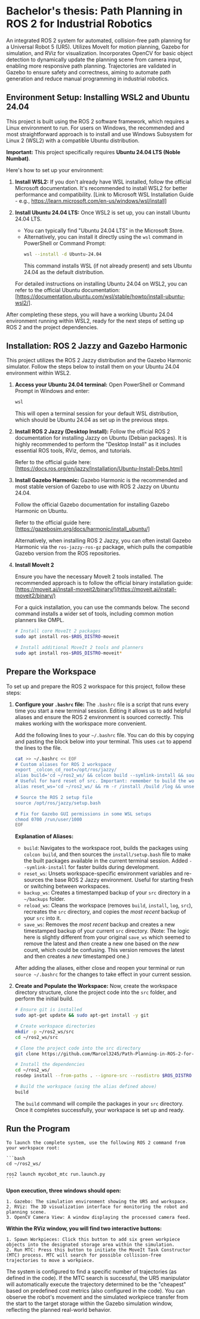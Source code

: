
# Bachelor's thesis: Path Planning in ROS 2 for Industrial Robotics

An integrated ROS 2 system for automated, collision-free path planning for a Universal Robot 5 (UR5). Utilizes MoveIt for motion planning, Gazebo for simulation, and RViz for visualization. Incorporates OpenCV for basic object detection to dynamically update the planning scene from camera input, enabling more responsive path planning. Trajectories are validated in Gazebo to ensure safety and correctness, aiming to automate path generation and reduce manual programming in industrial robotics.
## Environment Setup: Installing WSL2 and Ubuntu 24.04

This project is built using the ROS 2 software framework, which requires a Linux environment to run. For users on Windows, the recommended and most straightforward approach is to install and use Windows Subsystem for Linux 2 (WSL2) with a compatible Ubuntu distribution. 

**Important:** This project specifically requires **Ubuntu 24.04 LTS (Noble Numbat)**.

Here's how to set up your environment:

1.  **Install WSL2:** If you don't already have WSL installed, follow the official Microsoft documentation. It's recommended to install WSL2 for better performance and compatibility.
    [Link to Microsoft WSL Installation Guide - e.g., https://learn.microsoft.com/en-us/windows/wsl/install]

2.  **Install Ubuntu 24.04 LTS:** Once WSL2 is set up, you can install Ubuntu 24.04 LTS.
    *   You can typically find "Ubuntu 24.04 LTS" in the Microsoft Store. 
    *   Alternatively, you can install it directly using the `wsl` command in PowerShell or Command Prompt:
        ```bash
        wsl --install -d Ubuntu-24.04
        ```
        This command installs WSL (if not already present) and sets Ubuntu 24.04 as the default distribution.

    For detailed instructions on installing Ubuntu 24.04 on WSL2, you can refer to the official Ubuntu documentation:
    [https://documentation.ubuntu.com/wsl/stable/howto/install-ubuntu-wsl2/]. 

After completing these steps, you will have a working Ubuntu 24.04 environment running within WSL2, ready for the next steps of setting up ROS 2 and the project dependencies.
## Installation: ROS 2 Jazzy and Gazebo Harmonic

This project utilizes the ROS 2 Jazzy distribution and the Gazebo Harmonic simulator. Follow the steps below to install them on your Ubuntu 24.04 environment within WSL2.

1.  **Access your Ubuntu 24.04 terminal:**
    Open PowerShell or Command Prompt in Windows and enter:
    ```bash
    wsl
    ```
    This will open a terminal session for your default WSL distribution, which should be Ubuntu 24.04 as set up in the previous steps.

2.  **Install ROS 2 Jazzy (Desktop Install):**
    Follow the official ROS 2 documentation for installing Jazzy on Ubuntu (Debian packages). It is highly recommended to perform the "Desktop Install" as it includes essential ROS tools, RViz, demos, and tutorials.

    Refer to the official guide here:
    [https://docs.ros.org/en/jazzy/Installation/Ubuntu-Install-Debs.html]

3.  **Install Gazebo Harmonic:**
    Gazebo Harmonic is the recommended and most stable version of Gazebo to use with ROS 2 Jazzy on Ubuntu 24.04.

    Follow the official Gazebo documentation for installing Gazebo Harmonic on Ubuntu.

    Refer to the official guide here:
    [https://gazebosim.org/docs/harmonic/install_ubuntu/]

    Alternatively, when installing ROS 2 Jazzy, you can often install Gazebo Harmonic via the `ros-jazzy-ros-gz` package, which pulls the compatible Gazebo version from the ROS repositories.


4. **Install MoveIt 2**

    Ensure you have the necessary MoveIt 2 tools installed. The recommended approach is to follow the official binary installation guide: [https://moveit.ai/install-moveit2/binary/](https://moveit.ai/install-moveit2/binary/)

    For a quick installation, you can use the commands below. The second command installs a wider set of tools, including common motion planners like OMPL.

    ```bash
    # Install core MoveIt 2 packages
    sudo apt install ros-$ROS_DISTRO-moveit

    # Install additional MoveIt 2 tools and planners
    sudo apt install ros-$ROS_DISTRO-moveit*
    ```
## Prepare the Workspace

To set up and prepare the ROS 2 workspace for this project, follow these steps:

1.  **Configure your `.bashrc` file:**
    The `.bashrc` file is a script that runs every time you start a new terminal session. Editing it allows us to add helpful aliases and ensure the ROS 2 environment is sourced correctly. This makes working with the workspace more convenient.

    Add the following lines to your `~/.bashrc` file. You can do this by copying and pasting the block below into your terminal. This uses `cat` to append the lines to the file.

    ```bash
    cat >> ~/.bashrc << EOF
    # Custom aliases for ROS 2 workspace
    export _colcon_cd_root=/opt/ros/jazzy/
    alias build='cd ~/ros2_ws/ && colcon build --symlink-install && source install/setup.bash'
    # Useful for hard reset of src. Important: remember to build the workspace after! 
    alias reset_ws='cd ~/ros2_ws/ && rm -r /install /build /log && unset AMENT_PREFIX_PATH && unset CMAKE_PREFIX_PATH && source /opt/ros/jazzy/setup.bash'

    # Source the ROS 2 setup file
    source /opt/ros/jazzy/setup.bash

    # Fix for Gazebo GUI permissions in some WSL setups
    chmod 0700 /run/user/1000
    EOF
    ```

    **Explanation of Aliases:**
    *   `build`: Navigates to the workspace root, builds the packages using `colcon build`, and then sources the `install/setup.bash` file to make the built packages available in the current terminal session. Added `--symlink-install` for faster builds during development.
    *   `reset_ws`: Unsets workspace-specific environment variables and re-sources the base ROS 2 Jazzy environment. Useful for starting fresh or switching between workspaces.
    *   `backup_ws`: Creates a timestamped backup of your `src` directory in a `~/backups` folder.
    *   `reload_ws`: Cleans the workspace (removes `build`, `install`, `log`, `src`), recreates the `src` directory, and copies the *most recent* backup of your `src` into it.
    *   `save_ws`: Removes the *most recent* backup and creates a new timestamped backup of your current `src` directory. (Note: The logic here is slightly different from your original `save_ws` which seemed to remove the latest and *then* create a new one based on the *new* count, which could be confusing. This version removes the latest and then creates a *new* timestamped one.)

    After adding the aliases, either close and reopen your terminal or run `source ~/.bashrc` for the changes to take effect in your current session.

2.  **Create and Populate the Workspace:**
    Now, create the workspace directory structure, clone the project code into the `src` folder, and perform the initial build.

    ```bash
    # Ensure git is installed
    sudo apt-get update && sudo apt-get install -y git

    # Create workspace directories
    mkdir -p ~/ros2_ws/src
    cd ~/ros2_ws/src

    # Clone the project code into the src directory
    git clone https://github.com/Marcel3245/Path-Planning-in-ROS-2-for-Industrial-Robotics_Bachelor-s-thesis.git .

    # Install the dependencies
    cd ~/ros2_ws/
    rosdep install --from-paths . --ignore-src --rosdistro $ROS_DISTRO

    # Build the workspace (using the alias defined above)
    build
    ```

    The `build` command will compile the packages in your `src` directory. Once it completes successfully, your workspace is set up and ready.

## Run the Program

    To launch the complete system, use the following ROS 2 command from your workspace root:

    ```bash
    cd ~/ros2_ws/
    
    ros2 launch mycobot_mtc run.launch.py
    ```

**Upon execution, three windows should open:**

    1. Gazebo: The simulation environment showing the UR5 and workspace.
    2. RViz: The 3D visualization interface for monitoring the robot and planning scene.
    3. OpenCV Camera View: A window displaying the processed camera feed.

**Within the RViz window, you will find two interactive buttons:**

    1. Spawn Workpieces: Click this button to add six green workpiece objects into the designated storage area within the simulation.
    2. Run MTC: Press this button to initiate the MoveIt Task Constructor (MTC) process. MTC will search for possible collision-free trajectories to move a workpiece.
    
The system is configured to find a specific number of trajectories (as defined in the code).
If the MTC search is successful, the UR5 manipulator will automatically execute the trajectory determined to be the "cheapest" based on predefined cost metrics (also configured in the code). You can observe the robot's movement and the simulated workpiece transfer from the start to the target storage within the Gazebo simulation window, reflecting the planned real-world behavior.